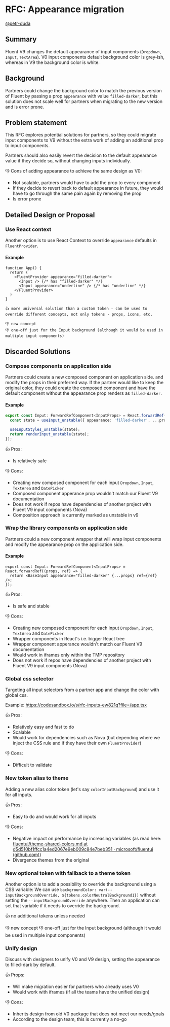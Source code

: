 # RFC: Appearance migration

[@petr-duda](https://github.com/petr-duda)

## Summary

Fluent V9 changes the default appearance of input components (`Dropdown`, `Input`, `TextArea`). V0 input components default background color is grey-ish, whereas in V9 the background color is white.

## Background

Partners could change the background color to match the previous version of Fluent by passing a prop `appearance` with value `filled-darker`, but this solution does not scale well for partners when migrating to the new version and is error prone.

## Problem statement

This RFC explores potential solutions for partners, so they could migrate input components to V9 without the extra work of adding an additional prop to input components.

Partners should also easily revert the decision to the default appearance value if they decide so, without changing inputs individually.

👎 Cons of adding appearance to achieve the same design as V0:

- Not scalable, partners would have to add the prop to every component
- If they decide to revert back to default appearance in future, they would have to go through the same pain again by removing the prop
- Is error prone

## Detailed Design or Proposal

### Use React context

Another option is to use React Context to override `appearance` defaults in `FluentProvider`.

#### Example

```tsx
function App() {
  return (
    <FluentProvider appearance="filled-darker">
      <Input /> {/* has "filled-darker" */}
      <Input appearance="underline" /> {/* has "underline" */}
    </FluentProvider>
  )
}

👍 more universal solution than a custom token - can be used to override different concepts, not only tokens - props, icons, etc.

👎 new concept
👎 one-off just for the Input background (although it would be used in multiple input components)
```

## Discarded Solutions

### Compose components on application side

Partners could create a new composed component on application side. and modify the props in their preferred way. If the partner would like to keep the original color, they could create the composed component and have the default component without the appearance prop renders as `filled-darker`.

#### Example

```ts
export const Input: ForwardRefComponent<InputProps> = React.forwardRef((props, ref) => {
  const state = useInput_unstable({ appearance: 'filled-darker', ...props }, ref);

  useInputStyles_unstable(state);
  return renderInput_unstable(state);
});
```

👍 Pros:

- Is relatively safe

👎 Cons:

- Creating new composed component for each input `Dropdown`, `Input`, `TextArea` and `DatePicker`
- Composed component apperance prop wouldn't match our Fluent V9 documentation
- Does not work if repos have dependencies of another project with Fluent V9 input components (Nova)
- Composition approach is currently marked as unstable in v9

### Wrap the library components on application side

Partners could a new component wrapper that will wrap input components and modify the appearance prop on the application side.

#### Example

```tsx
export const Input: ForwardRefComponent<InputProps> = React.forwardRef((props, ref) => {
  return <BaseInput appearance="filled-darker" {...props} ref={ref} />;
});
```

👍 Pros:

- Is safe and stable

👎 Cons:

- Creating new composed component for each input `Dropdown`, `Input`, `TextArea` and `DatePicker`
- Wrapper components in React's i.e. bigger React tree
- Wrapper component apperance wouldn't match our Fluent V9 documentation
- Would work in iframes only within the TMP repository
- Does not work if repos have dependencies of another project with Fluent V9 input components (Nova)

### Global css selector

Targeting all input selectors from a partner app and change the color with global css.

Example: https://codesandbox.io/s/rfc-inputs-ew821q?file=/app.tsx

👍 Pros:

- Relatively easy and fast to do
- Scalable
- Would work for dependencies such as Nova (but depending where we inject the CSS rule and if they have their own `FluentProvider`)

👎 Cons:

- Difficult to validate

### New token alias to theme

Adding a new alias color token (let's say `colorInputBackground`) and use it for all inputs.

👍 Pros:

- Easy to do and would work for all inputs

👎 Cons:

- Negative impact on performance by increasing variables (as read here: [fluentui/theme-shared-colors.md at d5d510bf1ffcc1a4ed2067e9eb009c84e7beb351 · microsoft/fluentui (github.com)](https://github.com/microsoft/fluentui/blob/d5d510bf1ffcc1a4ed2067e9eb009c84e7beb351/rfcs/react-components/convergence/theme-shared-colors.md))
- Divergence themes from the original

### New optional token with fallback to a theme token

Another option is to add a possibility to override the background using a CSS variable:
We can use `backgroundColor: var(--inputBackgroundOverride, ${tokens.colorNeutralBackground1})` without setting the `--inputBackgroundOverride` anywhere. Then an application can set that variable if it needs to override the background.

👍 no additional tokens unless needed

👎 new concept
👎 one-off just for the Input background (although it would be used in multiple input components)

### Unify design

Discuss with designers to unify V0 and V9 design, setting the appearance to filled-dark by default.

👍 Props:

- Will make migration easier for partners who already uses V0
- Would work with iframes (if all the teams have the unified design)

👎 Cons:

- Inherits design from old V0 package that does not meet our needs/goals
- According to the design team, this is currently a no-go
